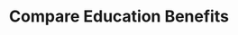 ---
title: Compare Education Benefits
href: https://www.benefits.va.gov/gibill/comparison_tool.asp
order: 12
spoke: More Resources
private: true
---